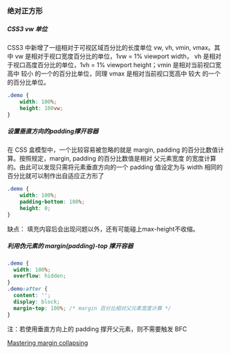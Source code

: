 ### 绝对正方形

##### CSS3 vw 单位

CSS3 中新增了一组相对于可视区域百分比的长度单位 vw, vh, vmin, vmax。其中 vw 是相对于视口宽度百分比的单位，1vw = 1% viewport width， vh 是相对于视口高度百分比的单位，1vh = 1% viewport height；vmin 是相对当前视口宽高中 较小 的一个的百分比单位，同理 vmax 是相对当前视口宽高中 较大 的一个的百分比单位。

```css
.demo {
    width: 100%;
    height: 100vw;
}
```


##### 设置垂直方向的padding撑开容器

在 CSS 盒模型中，一个比较容易被忽略的就是 margin, padding 的百分比数值计算。按照规定，margin, padding 的百分比数值是相对 父元素宽度 的宽度计算的。由此可以发现只需将元素垂直方向的一个 padding 值设定为与 width 相同的百分比就可以制作出自适应正方形了

```css
.demo {
    width: 100%;
    padding-bottom: 100%;
    height: 0;
}
```

缺点：
填充内容后会出现问题以外，还有可能碰上max-height不收缩。


##### 利用伪元素的 margin(padding)-top 撑开容器

```css
.demo {
  width: 100%;
  overflow: hidden;
}
.demo:after {
  content: '';
  display: block;
  margin-top: 100%; /* margin 百分比相对父元素宽度计算 */
}
```
注：若使用垂直方向上的 padding 撑开父元素，则不需要触发 BFC

[Mastering margin collapsing](https://developer.mozilla.org/en-US/docs/Web/CSS/CSS_Box_Model/Mastering_margin_collapsing)
